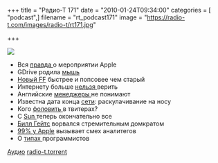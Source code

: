 +++
title = "Радио-Т 171"
date = "2010-01-24T09:34:00"
categories = [ "podcast",]
filename = "rt_podcast171"
image = "https://radio-t.com/images/radio-t/rt171.jpg"

+++

![](https://radio-t.com/images/radio-t/rt171.jpg)

- Вся [правда ](http://www.appleinsider.com/articles/10/01/19/apples_tablet_announcement_games_could_be_a_focus_music_unlikely.html)о мероприятии Apple
- GDrive родилa [мышь](http://habrahabr.ru/blogs/google/81524/)
- [Новый FF](http://www.computerworld.com/s/article/9147539/Review_Firefox_3.6_adds_speed_and_Personas_but_is_it_enough_?taxonomyId=18) быстрее и попсовее чем старый
- Интернету больше [нельзя ](http://itc.ua/node/43756)верить
- Английские [менеджеры ](http://business.compulenta.ru/497690/)не понимают
- Известна дата конца [сети](http://news.zdnet.co.uk/communications/0,1000000085,39994507,00.htm): раскулачивание на носу
- Кого [фоловить ](http://internetno.net/2010/01/22/twitter-podskazhet-kogo-stoit-zafollovit/)в твитерах?
- С [Sun ](http://www.securitylab.ru/news/390046.php)теперь окончательно все
- [Билл Гейтс](http://habrahabr.ru/blogs/twitter/81327/) ворвался стремительным домкратом
- [99% у Apple](http://itc.ua/node/43700) вызывает смех аналитегов
- О [типах ](http://www.codeinstructions.com/2008/10/styles-of-programming.html)программистов

[Аудио](https://archive.rucast.net/radio-t/media/rt_podcast171.mp3)
[radio-t.torrent](http://www.radio-t.com/torrents/rt_podcast171.mp3.torrent)
<audio src="https://archive.rucast.net/radio-t/media/rt_podcast171.mp3" preload="none"></audio>